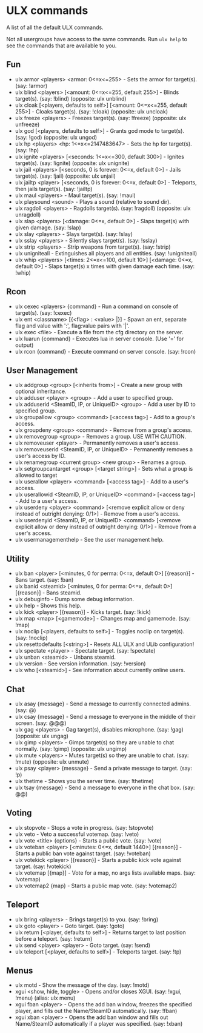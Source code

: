 ---
---
# ULX commands

A list of all the default ULX commands.

Not all usergroups have access to the same commands. Run `ulx help` to see the commands that are available to you.

## Fun

- ulx armor \<players> \<armor: 0\<=x\<=255> - Sets the armor for target(s). (say: !armor)
- ulx blind \<players> [\<amount: 0\<=x\<=255, default 255>] - Blinds target(s). (say: !blind) (opposite: ulx unblind)
- ulx cloak [\<players, defaults to self>] [\<amount: 0\<=x\<=255, default 255>] - Cloaks target(s). (say: !cloak) (opposite: ulx uncloak)
- ulx freeze \<players> - Freezes target(s). (say: !freeze) (opposite: ulx unfreeze)
- ulx god [\<players, defaults to self>] - Grants god mode to target(s). (say: !god) (opposite: ulx ungod)
- ulx hp \<players> \<hp: 1\<=x\<=2147483647> - Sets the hp for target(s). (say: !hp)
- ulx ignite \<players> [\<seconds: 1\<=x\<=300, default 300>] - Ignites target(s). (say: !ignite) (opposite: ulx unignite)
- ulx jail \<players> [\<seconds, 0 is forever: 0\<=x, default 0>] - Jails target(s). (say: !jail) (opposite: ulx unjail)
- ulx jailtp \<player> [\<seconds, 0 is forever: 0\<=x, default 0>] - Teleports, then jails target(s). (say: !jailtp)
- ulx maul \<players> - Maul target(s). (say: !maul)
- ulx playsound \<sound> - Plays a sound (relative to sound dir).
- ulx ragdoll \<players> - Ragdolls target(s). (say: !ragdoll) (opposite: ulx unragdoll)
- ulx slap \<players> [\<damage: 0\<=x, default 0>] - Slaps target(s) with given damage. (say: !slap)
- ulx slay \<players> - Slays target(s). (say: !slay)
- ulx sslay \<players> - Silently slays target(s). (say: !sslay)
- ulx strip \<players> - Strip weapons from target(s). (say: !strip)
- ulx unigniteall - Extinguishes all players and all entities. (say: !unigniteall)
- ulx whip \<players> [\<times: 2\<=x\<=100, default 10>] [\<damage: 0\<=x, default 0>] - Slaps target(s) x times with given damage each time. (say: !whip)

## Rcon

- ulx cexec \<players> {command} - Run a command on console of target(s). (say: !cexec)
- ulx ent \<classname> [{\<flag> : \<value> |}] - Spawn an ent, separate flag and value with ':', flag:value pairs with '|'.
- ulx exec \<file> - Execute a file from the cfg directory on the server.
- ulx luarun {command} - Executes lua in server console. (Use '=' for output)
- ulx rcon {command} - Execute command on server console. (say: !rcon)

## User Management
- ulx addgroup \<group> [\<inherits from>] - Create a new group with optional inheritance.
- ulx adduser \<player> \<group> - Add a user to specified group.
- ulx adduserid \<SteamID, IP, or UniqueID> \<group> - Add a user by ID to specified group.
- ulx groupallow \<group> \<command> [\<access tag>] - Add to a group's access.
- ulx groupdeny \<group> \<command> - Remove from a group's access.
- ulx removegroup \<group> - Removes a group. USE WITH CAUTION.
- ulx removeuser \<player> - Permanently removes a user's access.
- ulx removeuserid \<SteamID, IP, or UniqueID> - Permanently removes a user's access by ID.
- ulx renamegroup \<current group> \<new group> - Renames a group.
- ulx setgroupcantarget \<group> [\<target string>] - Sets what a group is allowed to target
- ulx userallow \<player> \<command> [\<access tag>] - Add to a user's access.
- ulx userallowid \<SteamID, IP, or UniqueID> \<command> [\<access tag>] - Add to a user's access.
- ulx userdeny \<player> \<command> [\<remove explicit allow or deny instead of outright denying: 0/1>] - Remove from a user's access.
- ulx userdenyid \<SteamID, IP, or UniqueID> \<command> [\<remove explicit allow or deny instead of outright denying: 0/1>] - Remove from a user's access.
- ulx usermanagementhelp - See the user management help.

## Utility

- ulx ban \<player> [\<minutes, 0 for perma: 0\<=x, default 0>] [{reason}] - Bans target. (say: !ban)
- ulx banid \<steamid> [\<minutes, 0 for perma: 0\<=x, default 0>] [{reason}] - Bans steamid.
- ulx debuginfo - Dump some debug information.
- ulx help - Shows this help.
- ulx kick \<player> [{reason}] - Kicks target. (say: !kick)
- ulx map \<map> [\<gamemode>] - Changes map and gamemode. (say: !map)
- ulx noclip [\<players, defaults to self>] - Toggles noclip on target(s). (say: !noclip)
- ulx resettodefaults [\<string>] - Resets ALL ULX and ULib configuration!
- ulx spectate \<player> - Spectate target. (say: !spectate)
- ulx unban \<steamid> - Unbans steamid.
- ulx version - See version information. (say: !version)
- ulx who [\<steamid>] - See information about currently online users.

## Chat

- ulx asay {message} - Send a message to currently connected admins. (say: @)
- ulx csay {message} - Send a message to everyone in the middle of their screen. (say: @@@)
- ulx gag \<players> - Gag target(s), disables microphone. (say: !gag) (opposite: ulx ungag)
- ulx gimp \<players> - Gimps target(s) so they are unable to chat normally. (say: !gimp) (opposite: ulx ungimp)
- ulx mute \<players> - Mutes target(s) so they are unable to chat. (say: !mute) (opposite: ulx unmute)
- ulx psay \<player> {message} - Send a private message to target. (say: !p)
- ulx thetime - Shows you the server time. (say: !thetime)
- ulx tsay {message} - Send a message to everyone in the chat box. (say: @@)

## Voting
- ulx stopvote - Stops a vote in progress. (say: !stopvote)
- ulx veto - Veto a successful votemap. (say: !veto)
- ulx vote \<title> {options} - Starts a public vote. (say: !vote)
- ulx voteban \<player> [\<minutes: 0\<=x, default 1440>] [{reason}] - Starts a public ban vote against target. (say: !voteban)
- ulx votekick \<player> [{reason}] - Starts a public kick vote against target. (say: !votekick)
- ulx votemap [{map}] - Vote for a map, no args lists available maps. (say: !votemap)
- ulx votemap2 {map} - Starts a public map vote. (say: !votemap2)

## Teleport
- ulx bring \<players> - Brings target(s) to you. (say: !bring)
- ulx goto \<player> - Goto target. (say: !goto)
- ulx return [\<player, defaults to self>] - Returns target to last position before a teleport. (say: !return)
- ulx send \<player> \<player> - Goto target. (say: !send)
- ulx teleport [\<player, defaults to self>] - Teleports target. (say: !tp)

## Menus
- ulx motd - Show the message of the day. (say: !motd)
- xgui \<show, hide, toggle> - Opens and/or closes XGUI. (say: !xgui, !menu) (alias: ulx menu)
- xgui fban \<player> - Opens the add ban window, freezes the specified player, and fills out the Name/SteamID automatically. (say: !fban)
- xgui xban \<player> - Opens the add ban window and fills out Name/SteamID automatically if a player was specified. (say: !xban)
